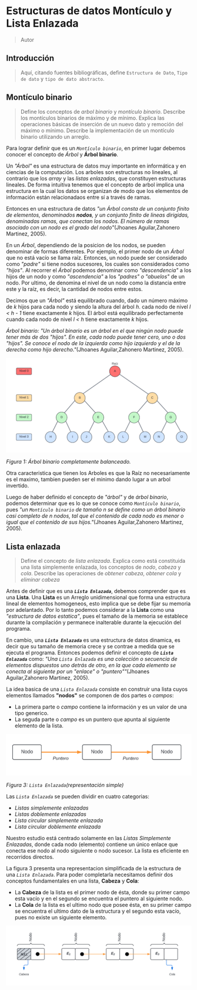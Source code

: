 # Estructuras de datos Montículo y Lista Enlazada

> Autor

## Introducción

> Aquí, citando fuentes bibliográficas, define `Estructura de Dato`,
`Tipo de dato` y `tipo de dato abstracto`.

## Montículo binario

> Define los conceptos de *arbol binario* y *montículo binario*. Describe
los montículos binarios de máximo y de mínimo. Explica las operaciones básicas
de inserción de un nuevo dato y remoción del máximo o mínimo. Describe la
implementación de un montículo binario utilizando un arreglo.

Para lograr definir que es un *`Montículo binario`*, en primer lugar debemos conocer el concepto
de *Árbol* y **Árbol binario**.

Un *"Árbol"* es una estructura de datos muy importante en informática y en ciencias de la computación. Los arboles son estructuras no lineales, al contrario que los *array* y las *listas enlazadas*, que constituyen estructuras lineales. De forma intuitiva tenemos que el concepto de arbol implica una estructura en la cual los datos se organizan de modo que los elementos de información están relacionadaos entre sí a través de ramas.

Entonces en una estructura de datos *"un Árbol consta de un conjunto finito de elementos, denominados **nodos**, y un conjunto finito de lineas dirigidas, denominadas ramas, que conectan los nodos. El número de ramas asociado con un nodo es el grado del nodo"*(Jhoanes Aguilar,Zahonero Martinez, 2005).

En un *Árbol*, dependiendo de la posicion de los nodos, se pueden denominar de formas diferentes. Por ejemplo, el primer nodo de un *Árbol* que no está vacío se llama raíz. Entonces, un nodo puede ser considerado como *"padre"* si tiene nodos sucesores, los cuales son considerados como *"hijos"*. Al recorrer el *Árbol* podemos denominar como *"descendencia"* a los hijos de un nodo y como *"ascendencia"* a los *"padres" o "abuelos"* de un nodo. Por ultimo, de denomina el nivel de un nodo como la distancia entre este y la raíz, es decir, la cantidad de nodos entre estos.

Decimos que un *"Árbol"* está equilibrado cuando, dado un número máximo de *k* hijos para cada nodo y síendo la altura del árbol *h*. cada nodo de nivel *l < h - 1* tiene exactamente *k* hijos. El árbol está equilibrado perfectamente cuando cada nodo de nivel *l < h* tiene exactamente *k* hijos.

*Árbol binario: "Un árbol binario es un árbol en el que ningún nodo puede tener más de dos "hijos". En este, cada nodo puede tener cero, uno o dos "hijos". Se conoce el nodo de la izquierda como hijo izquierdo y el de la derecha como hijo derecho."*(Jhoanes Aguilar,Zahonero Martinez, 2005).

![](figuras/Arbol_binario.png)

*Figura 1: Árbol binario completamente balanceado.*

Otra caracteristica que tienen los Arboles es que la Raíz no necesariamente es el maximo, tambien pueden ser el minimo dando lugar a un arbol invertido.

Luego de haber definido el concepto de *"árbol"* y de *árbol binario*, podemos determinar que es lo que se conoce como *`Montículo binario`*, pues *"un `Montículo binario` de tamaño n se define como un árbol binario casi completo de n nodos, tal que el contenido de cada nodo es menor o igual que el contenido de sus hijos."*(Jhoanes Aguilar,Zahonero Martinez, 2005).



## Lista enlazada

> Define el concepto de *lista enlazada*. Explica como está constituida una
lista simplemente enlazada, los conceptos de *nodo*, *cabeza* y *cola*.
Describe las operaciones de *obtener cabeza*, *obtener cola* y *eliminar cabeza*

Antes de definir que es una ***`Lista Enlazada`***, debemos comprender que es una **Lista**.
Una **Lista** es un Arreglo unidimensional que forma una estructura lineal de elementos
homogeneos, esto implica que se debe fijar su memoria por adelantado. Por lo tanto 
podemos considerar a la **Lista** como una *"estructura de datos estatica"*, pues el tamaño
de la memoria se establece durante la compilación y permanece inalterable durante la ejecución
del programa.

En cambio, una ***`Lista Enlazada`*** es una estructura de datos dinamica, es decir que su tamaño 
de memoria crece y se contrae a medida que se ejecuta el programa. Entonces podemos definir el 
concepto de ***`Lista Enlazada`*** como: *"Una `Lista Enlazada` es una colección o secuencia de*
*elementos dispuestos uno detrás de otro, en la que cada elemento se conecta al siguiente por un*
*"enlace" o "puntero""*(Jhoanes Aguilar,Zahonero Martinez, 2005).

La idea basica de una *`Lista Enlazada`* consiste en construir una lista cuyos elementos llamados
**"nodos"** se componen de dos partes o *campos*:
* La primera parte o *campo* contiene la información y es un valor de una tipo generico.
* La seguda parte o *campo* es un puntero que apunta al siguiente elemento de la lista.

![](figuras/Lista_repres_simp.png)

*Figura 3: `Lista Enlazada`(representación simple)*

Las *`Lista Enlazada`* se pueden dividir en cuatro categorias:
- *Listas simplemente enlazadas*
- *Listas doblemente enlazadas*
- *Lista circular simplemente enlazada*
- *Lista circular doblemente enlazada*

Nuestro estudio está centrado solamente en las *Listas Simplemente Enlazadas*, donde cada nodo (elemento)
contiene un único enlace que conecta ese nodo al nodo siguiente o nodo sucesor. La lista es eficiente en 
recorridos directos.

La figura 3 presenta una representacion simplificada de la estructura de una *`Lista Enlazada`*. Para poder 
completarla necesitamos definir dos conceptos fundamentales en una lista, **Cabeza** y **Cola**:
- La **Cabeza** de la lista es el primer nodo de ésta, donde su primer campo esta vacío y en el segundo se 
encuentra el puntero al siguiente nodo.
- La **Cola** de la lista es el ultimo nodo que posee ésta, en su primer campo se encuentra el ultimo dato 
de la estructura y el segundo esta vacío, pues no existe un siguiente elemento.

![](figuras/lista_enlazada.png)

